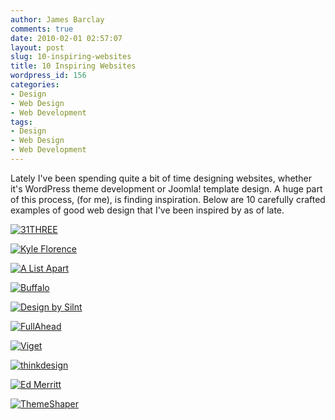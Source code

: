 ```yaml
---
author: James Barclay
comments: true
date: 2010-02-01 02:57:07
layout: post
slug: 10-inspiring-websites
title: 10 Inspiring Websites
wordpress_id: 156
categories:
- Design
- Web Design
- Web Development
tags:
- Design
- Web Design
- Web Development
---
```


Lately I've been spending quite a bit of time designing websites, whether it's WordPress theme development or Joomla! template design. A huge part of this process, (for me), is finding inspiration. Below are 10 carefully crafted examples of good web design that I've been inspired by as of late.

[![31THREE](/images/2010-02-01-10-inspiring-websites/Screen-shot-2010-01-31-at-10.52.54-PM.png)](http://www.31three.com/)

[![Kyle Florence](/images/2010-02-01-10-inspiring-websites/Screen-shot-2010-01-31-at-5.13.23-PM.png)](http://www.kflorence.com/)

[![A List Apart](/images/2010-02-01-10-inspiring-websites/Screen-shot-2010-01-31-at-5.12.07-PM.png)](http://www.alistapart.com/)

[![Buffalo](/images/2010-02-01-10-inspiring-websites/Screen-shot-2010-01-31-at-5.11.43-PM.png)](http://www.builtbybuffalo.com/)

[![Design by Silnt](/images/2010-02-01-10-inspiring-websites/Screen-shot-2010-01-31-at-5.11.28-PM.png)](http://silnt.com/v4/)

[![FullAhead](/images/2010-02-01-10-inspiring-websites/Screen-shot-2010-01-31-at-10.50.21-PM.png)](http://fullahead.org/index.php)

[![Viget](/images/2010-02-01-10-inspiring-websites/Screen-shot-2010-01-31-at-10.49.50-PM.png)](http://www.viget.com/inspire/)

[![thinkdesign](/images/2010-02-01-10-inspiring-websites/Screen-shot-2010-01-31-at-10.48.11-PM.png)](http://thinkdesignblog.com/)

[![Ed Merritt](/images/2010-02-01-10-inspiring-websites/Screen-shot-2010-01-31-at-5.14.25-PM.png)](http://www.edmerritt.com/)

[![ThemeShaper](/images/2010-02-01-10-inspiring-websites/Screen-shot-2010-01-31-at-5.10.57-PM.png)](http://themeshaper.com/)

